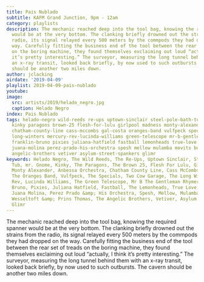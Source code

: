 ```yaml
---
title: Pais Nublado
subtitle: KAFM Grand Junction, 9pm - 12am
category: playlists
description: The mechanic reached deep into the tool bag, knowing the required spanner
  would be at the very bottom. The clanking briefly drowned out the strains from the
  radio, its signal relayed every 500 meters by the commpods they had dropped on the
  way. Carefully fitting the business end of the tool between the rear set of treads
  on the boring machine, they found themselves exclaiming out loud “actually, I think
  it’s pretty interesting.” The surveyor, measuring the long tunnel behind them with
  an x-ray transit, looked back briefly, by now used to such outbursts. The cavern
  should be another two miles down.
author: jclacking
airdate: '2019-04-09'
playlist: 2019-04-09-pais-nublado
youtube: 
image:
  src: artists/2019/helado_negro.jpg
  caption: Helado Negro
index: Pais Nublado
tags: helado-negro wild-reeds re-ups uptown-sinclair steel-pole-bath-tub mr-gnome
  kinky paragons brown-25 flesh-for-lulu girlpool madness monty-alexander anbessa-orchestra
  chatham-county-line cass-mccombs gal-costa oranges-band vulfpeck specials two-cow-garage
  long-winters mercury-rev-lucinda-williams green-telescope mr-b-gentleman-rhymer
  franklin-bruno pixies juliana-hatfield fastball lemonheads true-love red-elvises
  juana-molina perez-prado-his-orchestra spesh mellow mulamba movits bugge-wesseltoft-prins-thomas
  angelic-brothers vetiver asylum-street-spankers glimr
keywords: Helado Negro, The Wild Reeds, The Re-Ups, Uptown Sinclair, Steel Pole Bath
  Tub, mr. Gnome, Kinky, The Paragons, The Brown 25, Flesh For Lulu, Girlpool, Madness,
  Monty Alexander, Anbessa Orchestra, Chatham County Line, Cass McCombs, Gal Costa,
  The Oranges Band, Vulfpeck, The Specials, Two Cow Garage, The Long Winters, Mercury
  Rev, Lucinda Williams, The Green Telescope, Mr B The Gentleman Rhymer, Franklin
  Bruno, Pixies, Juliana Hatfield, Fastball, The Lemonheads, True Love, The Red Elvises,
  Juana Molina, Perez Prado &amp; His Orchestra, Spesh, Mellow, Mulamba, Movits, Bugge
  Wesseltoft &amp; Prins Thomas, The Angelic Brothers, Vetiver, Asylum Street Spankers,
  Glimr
---
```

The mechanic reached deep into the tool bag, knowing the required spanner would be at the very bottom. The clanking briefly drowned out the strains from the radio, its signal relayed every 500 meters by the commpods they had dropped on the way. Carefully fitting the business end of the tool between the rear set of treads on the boring machine, they found themselves exclaiming out loud “actually, I think it’s pretty interesting.” The surveyor, measuring the long tunnel behind them with an x-ray transit, looked back briefly, by now used to such outbursts. The cavern should be another two miles down.
